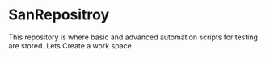 # SanRepositroy
This repository is where basic and advanced automation scripts for testing are stored. Lets Create a work space

